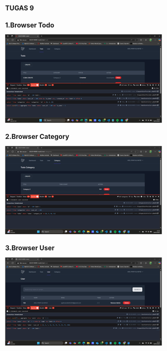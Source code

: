 ## TUGAS 9

## 1.Browser Todo
![alt text](<screenshot/tugas9/Screenshot 2025-05-18 152747.png>)

## 2.Browser Category
![alt text](<screenshot/tugas9/Screenshot 2025-05-18 153223.png>)

## 3.Browser User
![alt text](<screenshot/tugas9/Screenshot 2025-05-18 153315.png>)